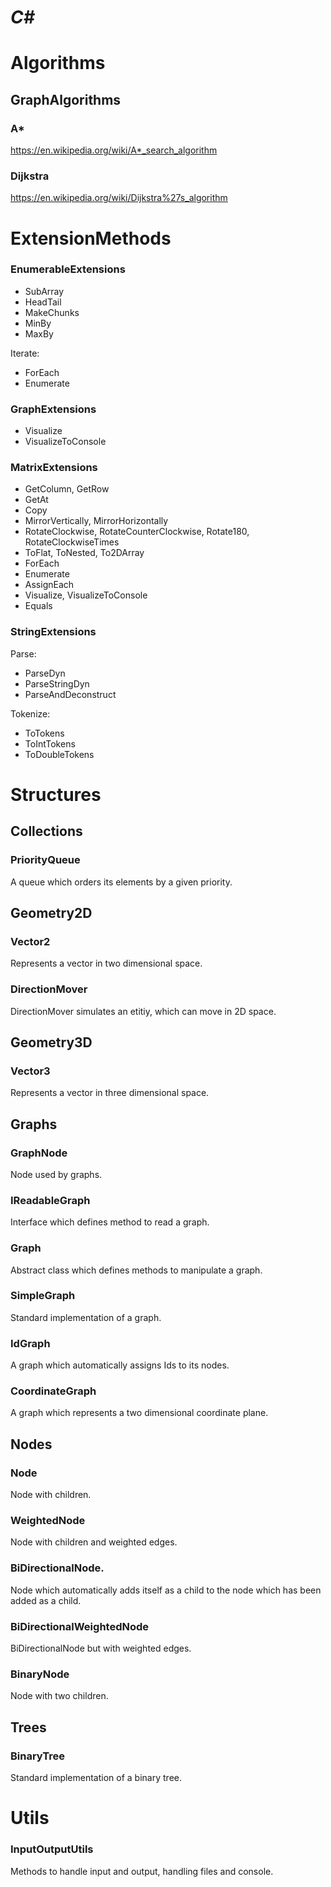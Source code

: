 # _C\#_

# Algorithms
## GraphAlgorithms
### A*
https://en.wikipedia.org/wiki/A*_search_algorithm
### Dijkstra
https://en.wikipedia.org/wiki/Dijkstra%27s_algorithm

# ExtensionMethods
### EnumerableExtensions
- SubArray
- HeadTail
- MakeChunks
- MinBy
- MaxBy

Iterate:
- ForEach
- Enumerate

### GraphExtensions
- Visualize
- VisualizeToConsole

### MatrixExtensions
- GetColumn, GetRow
- GetAt
- Copy
- MirrorVertically, MirrorHorizontally
- RotateClockwise, RotateCounterClockwise, Rotate180, RotateClockwiseTimes
- ToFlat, ToNested, To2DArray
- ForEach
- Enumerate
- AssignEach
- Visualize, VisualizeToConsole
- Equals

### StringExtensions
Parse:
- ParseDyn
- ParseStringDyn
- ParseAndDeconstruct

Tokenize:
- ToTokens
- ToIntTokens
- ToDoubleTokens

# Structures
## Collections
### PriorityQueue
A queue which orders its elements by a given priority.

## Geometry2D
### Vector2
Represents a vector in two dimensional space.
### DirectionMover
DirectionMover simulates an etitiy, which can move in 2D space. 

## Geometry3D
### Vector3
Represents a vector in three dimensional space.

## Graphs
### GraphNode
Node used by graphs.
### IReadableGraph
Interface which defines method to read a graph.
### Graph
Abstract class which defines methods to manipulate a graph.
### SimpleGraph
Standard implementation of a graph.
### IdGraph
A graph which automatically assigns Ids to its nodes.
### CoordinateGraph
A graph which represents a two dimensional coordinate plane.

## Nodes
### Node
Node with children.
### WeightedNode
Node with children and weighted edges.
### BiDirectionalNode.
Node which automatically adds itself as a child to the node which has been added as a child.
### BiDirectionalWeightedNode
BiDirectionalNode but with weighted edges.
### BinaryNode
Node with two children.

## Trees
### BinaryTree
Standard implementation of a binary tree.

# Utils
### InputOutputUtils
Methods to handle input and output, handling files and console.
